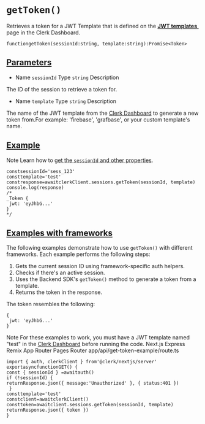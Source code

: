 # `getToken()`
Retrieves a token for a JWT Template that is defined on the [**JWT templates** ⁠](https://clerk.com/docs/references/backend/sessions/<https:/dashboard.clerk.com/last-active?path=jwt-templates>) page in the Clerk Dashboard.
```
functiongetToken(sessionId:string, template:string):Promise<Token>
```

## [Parameters](https://clerk.com/docs/references/backend/sessions/<#parameters>)
  * Name
    `sessionId`
Type
    `string`
Description
    
The ID of the session to retrieve a token for.
  * Name
    `template`
Type
    `string`
Description
    
The name of the JWT template from the [Clerk Dashboard⁠](https://clerk.com/docs/references/backend/sessions/<https:/dashboard.clerk.com/last-active?path=jwt-templates>) to generate a new token from.For example: 'firebase', 'grafbase', or your custom template's name.


## [Example](https://clerk.com/docs/references/backend/sessions/<#example>)
Note
Learn how to [get the `sessionId` and other properties](https://clerk.com/docs/references/backend/sessions/</docs/references/backend/overview#get-the-user-id-and-other-properties>).
```
constsessionId='sess_123'
consttemplate='test'
constresponse=awaitclerkClient.sessions.getToken(sessionId, template)
console.log(response)
/*
_Token {
 jwt: 'eyJhbG...'
}
*/
```

## [Examples with frameworks](https://clerk.com/docs/references/backend/sessions/<#examples-with-frameworks>)
The following examples demonstrate how to use `getToken()` with different frameworks. Each example performs the following steps:
  1. Gets the current session ID using framework-specific auth helpers.
  2. Checks if there's an active session.
  3. Uses the Backend SDK's `getToken()` method to generate a token from a template.
  4. Returns the token in the response.


The token resembles the following:
```
{
 jwt: 'eyJhbG...'
}
```

Note
For these examples to work, you must have a JWT template named "test" in the [Clerk Dashboard⁠](https://clerk.com/docs/references/backend/sessions/<https:/dashboard.clerk.com/last-active?path=jwt-templates>) before running the code.
Next.js
Express
Remix
App Router
Pages Router
app/api/get-token-example/route.ts
```
import { auth, clerkClient } from'@clerk/nextjs/server'
exportasyncfunctionGET() {
const { sessionId } =awaitauth()
if (!sessionId) {
returnResponse.json({ message:'Unauthorized' }, { status:401 })
 }
consttemplate='test'
constclient=awaitclerkClient()
consttoken=awaitclient.sessions.getToken(sessionId, template)
returnResponse.json({ token })
}
```